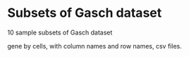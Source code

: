 # Subsets of Gasch dataset
10 sample subsets of Gasch dataset

gene by cells, with column names and row names, csv files.